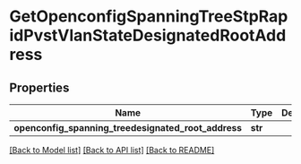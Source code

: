 # GetOpenconfigSpanningTreeStpRapidPvstVlanStateDesignatedRootAddress

## Properties
Name | Type | Description | Notes
------------ | ------------- | ------------- | -------------
**openconfig_spanning_treedesignated_root_address** | **str** |  | [optional] 

[[Back to Model list]](../README.md#documentation-for-models) [[Back to API list]](../README.md#documentation-for-api-endpoints) [[Back to README]](../README.md)


